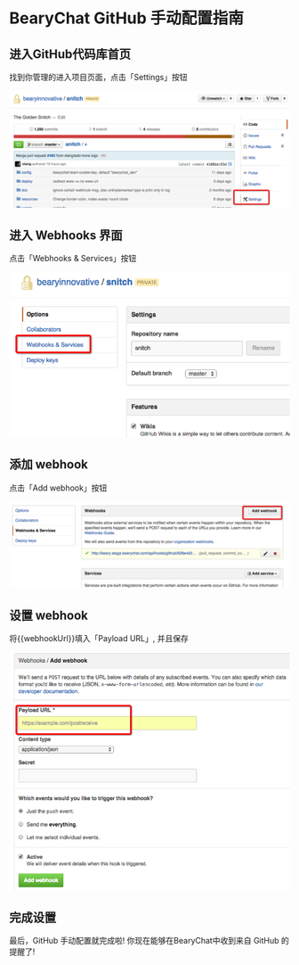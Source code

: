 # BearyChat GitHub 手动配置指南

## 进入GitHub代码库首页

找到你管理的进入项目页面，点击「Settings」按钮

![](/images/tutorial/github_settings.png)

## 进入 Webhooks 界面

点击「Webhooks & Services」按钮

![](/images/tutorial/github_webhooks.png)

## 添加 webhook

点击「Add webhook」按钮

![](/images/tutorial/github_add_webhook.png)

## 设置 webhook

将{{webhookUrl}}填入「Payload URL」, 并且保存

![](/images/tutorial/github_payload_url.png)

## 完成设置

最后，GitHub 手动配置就完成啦! 你现在能够在BearyChat中收到来自 GitHub 的提醒了!
